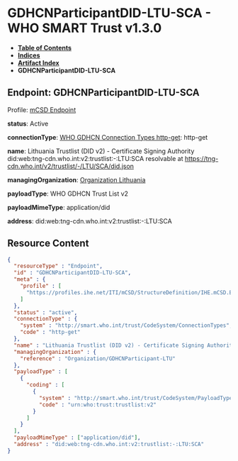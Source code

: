 # GDHCNParticipantDID-LTU-SCA - WHO SMART Trust v1.3.0

* [**Table of Contents**](toc.md)
* [**Indices**](indices.md)
* [**Artifact Index**](artifacts.md)
* **GDHCNParticipantDID-LTU-SCA**

## Endpoint: GDHCNParticipantDID-LTU-SCA

Profile: [mCSD Endpoint](https://profiles.ihe.net/ITI/mCSD/4.0.0/StructureDefinition-IHE.mCSD.Endpoint.html)

**status**: Active

**connectionType**: [WHO GDHCN Connection Types http-get](CodeSystem-ConnectionTypes.md#ConnectionTypes-http-get): http-get

**name**: Lithuania Trustlist (DID v2) - Certificate Signing Authority did:web:tng-cdn.who.int:v2:trustlist:-:LTU:SCA resolvable at https://tng-cdn.who.int/v2/trustlist/-/LTU/SCA/did.json

**managingOrganization**: [Organization Lithuania](Organization-GDHCNParticipant-LTU.md)

**payloadType**: WHO GDHCN Trust List v2

**payloadMimeType**: application/did

**address**: did:web:tng-cdn.who.int:v2:trustlist:-:LTU:SCA



## Resource Content

```json
{
  "resourceType" : "Endpoint",
  "id" : "GDHCNParticipantDID-LTU-SCA",
  "meta" : {
    "profile" : [
      "https://profiles.ihe.net/ITI/mCSD/StructureDefinition/IHE.mCSD.Endpoint"
    ]
  },
  "status" : "active",
  "connectionType" : {
    "system" : "http://smart.who.int/trust/CodeSystem/ConnectionTypes",
    "code" : "http-get"
  },
  "name" : "Lithuania Trustlist (DID v2) - Certificate Signing Authority\ndid:web:tng-cdn.who.int:v2:trustlist:-:LTU:SCA\nresolvable at https://tng-cdn.who.int/v2/trustlist/-/LTU/SCA/did.json",
  "managingOrganization" : {
    "reference" : "Organization/GDHCNParticipant-LTU"
  },
  "payloadType" : [
    {
      "coding" : [
        {
          "system" : "http://smart.who.int/trust/CodeSystem/PayloadTypes",
          "code" : "urn:who:trust:trustlist:v2"
        }
      ]
    }
  ],
  "payloadMimeType" : ["application/did"],
  "address" : "did:web:tng-cdn.who.int:v2:trustlist:-:LTU:SCA"
}

```
